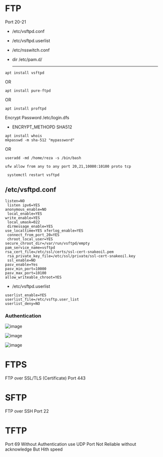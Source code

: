 # FTP
Port 20-21

* /etc/vsftpd.conf
* /etc/vsftpd.userlist

* /etc/nsswitch.conf
* dir /etc/pam.d/

  -----------------------------------------------------------------


```
apt install vsftpd
```
OR 
```
apt install pure-ftpd
```
OR
```
apt install proftpd
```

Encrypt Password
/etc/login.dfs
  * ENCRYPT_METHOPD SHA512

```
apt install whois
mkpasswd -m sha-512 "mypassword"
```
OR
```
useradd -md /home/reza -s /bin/bash 
```


```
ufw allow from any to any port 20,21,10000:10100 proto tcp
```

```
 systemctl restart vsftpd
```
## /etc/vsftpd.conf

```
listen=NO
 listen ipv6=YES 
anonymous_enable=NO
 local_enable=YES 
write_enable=YES
 local_umask=022
 dirmessage_enable=YES 
use_localtime=YES xferlog_enable=YES
 connect_from_port_20=YES
 chroot_local_user=YES 
secure_chroot_dir=/var/run/vsftpd/empty 
pam_service_name=vsftpd 
rsa_cert_file=/etc/ssl/certs/ssl-cert-snakeoil.pem
 rsa_private_key_file=/etc/ssl/private/ssl-cert-snakeoil.key
 ssl_enable=NO 
pasv_enable=Yes 
pasv_min_port=10000 
pasv_max_port=10100 
allow_writeable_chroot=YES
```
* /etc/vsftpd.userlist
```
userlist_enable=YES
userlist_file=/etc/vsftp.user_list
userlist_deny=NO
```
### Authentication

  ![image](https://github.com/rezaabedi1365/LinuxConfigFile/assets/117336743/e829a450-5365-4614-bc92-0b17c8b51635)

  ![image](https://github.com/rezaabedi1365/LinuxConfigFile/assets/117336743/f88b87fa-9c42-48af-9154-227aeaa0e626)


  ![image](https://github.com/rezaabedi1365/LinuxConfigFile/assets/117336743/799ec595-fc43-42f5-96fe-ad890f8a0ef5)


# FTPS
FTP over SSL/TLS (Certificate) Port 443


# SFTP
FTP over SSH Port 22

# TFTP
Port 69
Without Authentication
use UDP Port Not Reliable without acknowledge But Hith speed

